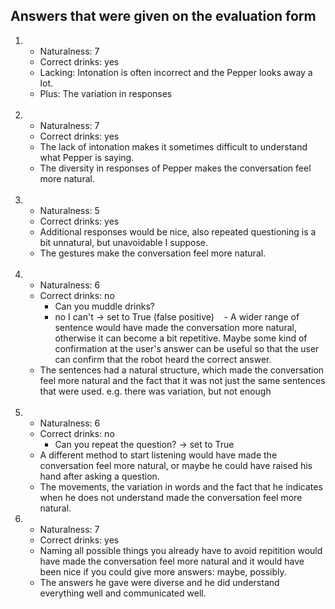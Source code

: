 ## Answers that were given on the evaluation form


1.  - Naturalness: 7
    - Correct drinks: yes
    - Lacking: Intonation is often incorrect and the Pepper looks away a lot.
    - Plus: The variation in responses <br /><br />
    
2.  - Naturalness: 7
    - Correct drinks: yes
    - The lack of intonation makes it sometimes difficult to understand what Pepper is saying.
    - The diversity in responses of Pepper makes the conversation feel more natural.<br /><br />
    
3.  - Naturalness: 5
    - Correct drinks: yes
    - Additional responses would be nice, also repeated questioning is a bit unnatural, but unavoidable I suppose.
    - The gestures make the conversation feel more natural.<br /><br />
    
4.  - Naturalness: 6
    - Correct drinks: no
        - Can you muddle drinks?
        - no I can't -> set to True (false positive)
    - A wider range of sentence would have made the conversation more natural, otherwise it can become a bit repetitive. Maybe       some kind of confirmation at the user's answer can be useful so that the user can confirm that the robot heard the             correct answer.
    - The sentences had a natural structure, which made the conversation feel more natural and the fact that it was not just         the same sentences that were used.
      e.g. there was variation, but not enough<br /><br />
    
5.  - Naturalness: 6
    - Correct drinks: no
        - Can you repeat the question? -> set to True
    - A different method to start listening would have made the conversation feel more natural, or maybe he could have raised         his hand after asking a question.
    - The movements, the variation in words and the fact that he indicates when he does not understand made the conversation         feel more natural. 

6.  - Naturalness: 7
    - Correct drinks: yes
    - Naming all possible things you already have to avoid repitition would have made the conversation feel more natural and       it would have been nice if you could give more answers: maybe, possibly.
    - The answers he gave were diverse and he did understand everything well and communicated well.
